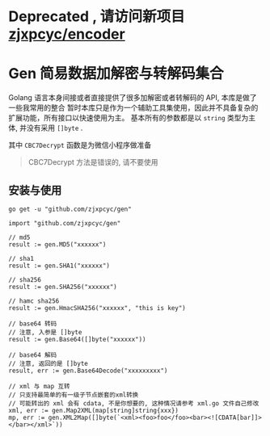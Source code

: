 # Deprecated , 请访问新项目 [zjxpcyc/encoder](https://github.com/zjxpcyc/encoder)

# Gen 简易数据加解密与转解码集合
Golang 语言本身间接或者直接提供了很多加解密或者转解码的 API, 本库是做了一些我常用的整合 
暂时本库只是作为一个辅助工具集使用，因此并不具备复杂的扩展功能，所有接口以快速使用为主。
基本所有的参数都是以 `string` 类型为主体, 并没有采用 `[]byte` .


其中 `CBC7Decrypt` 函数是为微信小程序做准备
> CBC7Decrypt 方法是错误的, 请不要使用

## 安装与使用
```golang
go get -u "github.com/zjxpcyc/gen"
```

```golang
import "github.com/zjxpcyc/gen"

// md5
result := gen.MD5("xxxxxx")

// sha1
result := gen.SHA1("xxxxxx")

// sha256
result := gen.SHA256("xxxxxx")

// hamc sha256
result := gen.HmacSHA256("xxxxxx", "this is key")

// base64 转码
// 注意, 入参是 []byte
result := gen.Base64([]byte("xxxxxx"))

// base64 解码
// 注意, 返回的是 []byte
result, err := gen.Base64Decode("xxxxxxxxx")

// xml 与 map 互转
// 只支持最简单的有一级子节点嵌套的xml转换
// 可能转出的 xml 会有 cdata, 不是你想要的, 这种情况请参考 xml.go 文件自己修改
xml, err := gen.Map2XML(map[string]string{xxx})
mp, err := gen.XML2Map([]byte(`<xml><foo>foo</foo><bar><![CDATA[bar]]></bar></xml>`))
```
